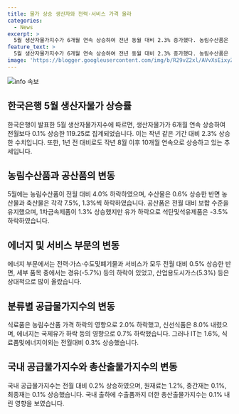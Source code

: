 ```yaml
---
title: 물가 상승 생산자와 전력·서비스 가격 올라
categories:
  - News
excerpt: >
  5월 생산자물가지수가 6개월 연속 상승하여 전년 동월 대비 2.3% 증가했다. 농림수산품은 농산물과 축산물을 중심으로 하락하고, 전력·가스·수도및폐기물과 서비스는 상승했다. 품목별로는 농림수산품이 4.0% 하락하고, 석탄및석유제품이 하락했으며, 전력·가스·수도및폐기물과 서비스는 0.5% 상승했다. 국내 공급물가지수는 0.2% 상승했고, 총산출물가지수는 0.1% 내렸다.
feature_text: >
  5월 생산자물가지수가 6개월 연속 상승하여 전년 동월 대비 2.3% 증가했다. 농림수산품은 농산물과 축산물을 중심으로 하락하고, 전력·가스·수도및폐기물과 서비스는 상승했다. 품목별로는 농림수산품이 4.0% 하락하고, 석탄및석유제품이 하락했으며, 전력·가스·수도및폐기물과 서비스는 0.5% 상승했다. 국내 공급물가지수는 0.2% 상승했고, 총산출물가지수는 0.1% 내렸다.
image: 'https://blogger.googleusercontent.com/img/b/R29vZ2xl/AVvXsEixyZcFfHzMRdzZMjFBmAUKJYCLCGyLL1o632UiGVXcaFdKo_bkvkuCioo0uUKlGfBVcT3P84aROyZIXSBEx3Aw5nCQ3pTgDom1WDC4m8eifvWiAmWEEVb4x6G_l8C0QH225ldMjyaFvpxGEBGNO37VmDTDMHGhJPq73UglMfDca1-0aw/s1600/blogspot.png'
---
```


<p><img src="https://blogger.googleusercontent.com/img/b/R29vZ2xl/AVvXsEixyZcFfHzMRdzZMjFBmAUKJYCLCGyLL1o632UiGVXcaFdKo_bkvkuCioo0uUKlGfBVcT3P84aROyZIXSBEx3Aw5nCQ3pTgDom1WDC4m8eifvWiAmWEEVb4x6G_l8C0QH225ldMjyaFvpxGEBGNO37VmDTDMHGhJPq73UglMfDca1-0aw/s1600/blogspot.png" alt="info 속보" /></p>

<h2 data-ke-size="size26">한국은행 5월 생산자물가 상승률</h2>

<p data-ke-size="size16">한국은행이 발표한 5월 생산자물가지수에 따르면, 생산자물가가 6개월 연속 상승하여 전월보다 0.1% 상승한 119.25로 집계되었습니다. 이는 작년 같은 기간 대비 2.3% 상승한 수치입니다. 또한, 1년 전 대비로도 작년 8월 이후 10개월 연속으로 상승하고 있는 추세입니다.</p>

<h2 data-ke-size="size26">농림수산품과 공산품의 변동</h2>

<p data-ke-size="size16">5월에는 농림수산품이 전월 대비 4.0% 하락하였으며, 수산물은 0.6% 상승한 반면 농산물과 축산물은 각각 7.5%, 1.3%씩 하락하였습니다. 공산품은 전월 대비 보합 수준을 유지했으며, 1차금속제품이 1.3% 상승했지만 유가 하락으로 석탄및석유제품은 -3.5% 하락하였습니다.</p>

<h2 data-ke-size="size26">에너지 및 서비스 부문의 변동</h2>

<p data-ke-size="size16">에너지 부문에서는 전력·가스·수도및폐기물과 서비스가 모두 전월 대비 0.5% 상승한 반면, 세부 품목 중에서는 경유(-5.7%) 등의 하락이 있었고, 산업용도시가스(5.3%) 등은 상대적으로 많이 올랐습니다.</p>

<h2 data-ke-size="size26">분류별 공급물가지수의 변동</h2>

<p data-ke-size="size16">식료품은 농림수산품 가격 하락의 영향으로 2.0% 하락했고, 신선식품은 8.0% 내렸으며, 에너지는 국제유가 하락 등의 영향으로 0.7% 하락했습니다. 그러나 IT는 1.6%, 식료품및에너지이외는 전월대비 0.3% 상승했습니다.</p>

<h2 data-ke-size="size26">국내 공급물가지수와 총산출물가지수의 변동</h2>

<p data-ke-size="size16">국내 공급물가지수는 전월 대비 0.2% 상승하였으며, 원재료는 1.2%, 중간재는 0.1%, 최종재는 0.1% 상승했습니다. 국내 출하에 수출품까지 더한 총산출물가지수는 0.1% 내린 영향을 보였습니다.</p>

